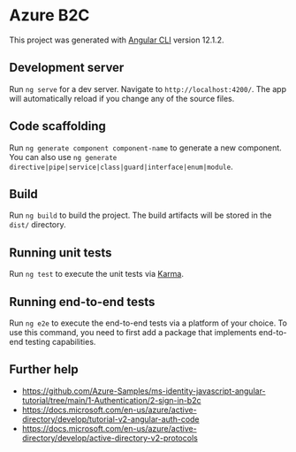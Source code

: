 # Azure B2C

This project was generated with [Angular CLI](https://github.com/angular/angular-cli) version 12.1.2.

## Development server

Run `ng serve` for a dev server. Navigate to `http://localhost:4200/`. The app will automatically reload if you change any of the source files.

## Code scaffolding

Run `ng generate component component-name` to generate a new component. You can also use `ng generate directive|pipe|service|class|guard|interface|enum|module`.

## Build

Run `ng build` to build the project. The build artifacts will be stored in the `dist/` directory.

## Running unit tests

Run `ng test` to execute the unit tests via [Karma](https://karma-runner.github.io).

## Running end-to-end tests

Run `ng e2e` to execute the end-to-end tests via a platform of your choice. To use this command, you need to first add a package that implements end-to-end testing capabilities.

## Further help

* https://github.com/Azure-Samples/ms-identity-javascript-angular-tutorial/tree/main/1-Authentication/2-sign-in-b2c
* https://docs.microsoft.com/en-us/azure/active-directory/develop/tutorial-v2-angular-auth-code
* https://docs.microsoft.com/en-us/azure/active-directory/develop/active-directory-v2-protocols
